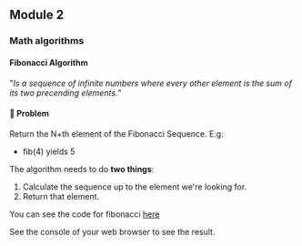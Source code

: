 ## **Module 2**

### **Math algorithms**

#### **Fibonacci Algorithm**

"_Is a sequence of infinite numbers where every other element is the sum of its two precending elements._"

#### **💭 Problem**

Return the N+th element of the Fibonacci Sequence. E.g:

- fib(4) yields 5

The algorithm needs to do **two things**:

1. Calculate the sequence up to the element we're looking for.
2. Return that element.

You can see the code for fibonacci [here](https://github.com/xdiegom/algorithms-crash-course-notes/blob/main/module-2/fibonacci.js)

See the console of your web browser to see the result.
